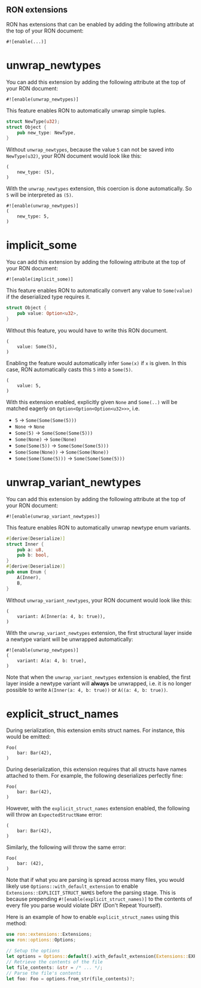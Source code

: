 ## RON extensions

RON has extensions that can be enabled by adding the following attribute at the top of your RON document:

`#![enable(...)]`

# unwrap_newtypes

You can add this extension by adding the following attribute at the top of your RON document:

`#![enable(unwrap_newtypes)]`

This feature enables RON to automatically unwrap simple tuples.

```rust
struct NewType(u32);
struct Object {
    pub new_type: NewType,
}
```

Without `unwrap_newtypes`, because the value `5` can not be saved into `NewType(u32)`, your RON document would look like this:

```ron
(
    new_type: (5),
)
```

With the `unwrap_newtypes` extension, this coercion is done automatically. So `5` will be interpreted as `(5)`.

```ron
#![enable(unwrap_newtypes)]
(
    new_type: 5,
)
```

# implicit_some

You can add this extension by adding the following attribute at the top of your RON document:

`#![enable(implicit_some)]`

This feature enables RON to automatically convert any value to `Some(value)` if the deserialized type requires it.

```rust
struct Object {
    pub value: Option<u32>,
}
```

Without this feature, you would have to write this RON document.

```ron
(
    value: Some(5),
)
```

Enabling the feature would automatically infer `Some(x)` if `x` is given. In this case, RON automatically casts this `5` into a `Some(5)`.

```ron
(
    value: 5,
)
```

With this extension enabled, explicitly given `None` and `Some(..)` will be matched eagerly on `Option<Option<Option<u32>>>`, i.e.
* `5` -> `Some(Some(Some(5)))`
* `None` -> `None`
* `Some(5)` -> `Some(Some(Some(5)))`
* `Some(None)` -> `Some(None)`
* `Some(Some(5))` -> `Some(Some(Some(5)))`
* `Some(Some(None))` -> `Some(Some(None))`
* `Some(Some(Some(5)))` -> `Some(Some(Some(5)))`

# unwrap_variant_newtypes

You can add this extension by adding the following attribute at the top of your RON document:

`#![enable(unwrap_variant_newtypes)]`

This feature enables RON to automatically unwrap newtype enum variants.

```rust
#[derive(Deserialize)]
struct Inner {
    pub a: u8,
    pub b: bool,
}
#[derive(Deserialize)]
pub enum Enum {
    A(Inner),
    B,
}
```

Without `unwrap_variant_newtypes`, your RON document would look like this:

```ron
(
    variant: A(Inner(a: 4, b: true)),
)
```

With the `unwrap_variant_newtypes` extension, the first structural layer inside a newtype variant will be unwrapped automatically:

```ron
#![enable(unwrap_newtypes)]
(
    variant: A(a: 4, b: true),
)
```

Note that when the `unwrap_variant_newtypes` extension is enabled, the first layer inside a newtype variant will **always** be unwrapped, i.e. it is no longer possible to write `A(Inner(a: 4, b: true))` or `A((a: 4, b: true))`.

# explicit_struct_names
During serialization, this extension emits struct names. For instance, this would be emitted:
```ron
Foo(
    bar: Bar(42),
)
```

During deserialization, this extension requires that all structs have names attached to them. For example, the following deserializes perfectly fine:
```ron
Foo(
    bar: Bar(42),
)
```

However, with the `explicit_struct_names` extension enabled, the following will throw an `ExpectedStructName` error:
```ron
(
    bar: Bar(42),
)
```

Similarly, the following will throw the same error:
```ron
Foo(
    bar: (42),
)
```

Note that if what you are parsing is spread across many files, you would likely use `Options::with_default_extension` to enable `Extensions::EXPLICIT_STRUCT_NAMES` before the parsing stage. This is because prepending `#![enable(explicit_struct_names)]` to the contents of every file you parse would violate DRY (Don't Repeat Yourself).

Here is an example of how to enable `explicit_struct_names` using this method:
```rust
use ron::extensions::Extensions;
use ron::options::Options;

// Setup the options
let options = Options::default().with_default_extension(Extensions::EXPLICIT_STRUCT_NAMES);
// Retrieve the contents of the file
let file_contents: &str = /* ... */;
// Parse the file's contents
let foo: Foo = options.from_str(file_contents)?;
```
